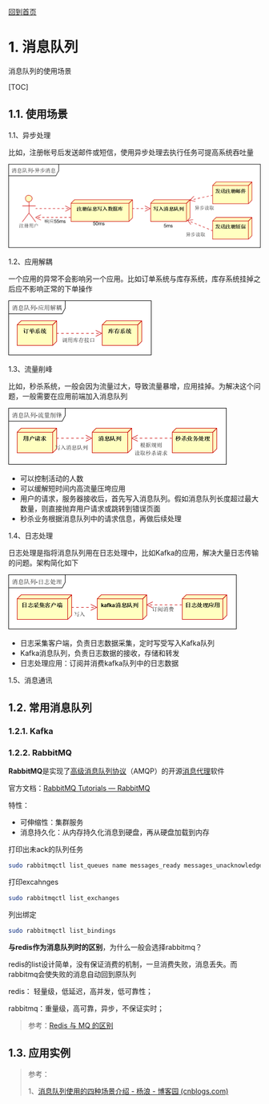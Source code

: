 [回到首页](../README.md)

# 1. 消息队列

消息队列的使用场景

[TOC]

## 1.1. 使用场景

1.1、异步处理

比如，注册帐号后发送邮件或短信，使用异步处理去执行任务可提高系统吞吐量

 ![img](../imgs/820332-20160124211131625-1083908699.png)

1.2、应用解耦

一个应用的异常不会影响另一个应用。比如订单系统与库存系统，库存系统挂掉之后应不影响正常的下单操作

 ![img](../imgs/820332-20160124211254187-1511483255.png)

1.3、流量削峰

比如，秒杀系统，一般会因为流量过大，导致流量暴增，应用挂掉。为解决这个问题，一般需要在应用前端加入消息队列

 ![img](../imgs/820332-20160124211333125-923847962.png)

- 可以控制活动的人数
- 可以缓解短时间内高流量压垮应用
- 用户的请求，服务器接收后，首先写入消息队列。假如消息队列长度超过最大数量，则直接抛弃用户请求或跳转到错误页面
- 秒杀业务根据消息队列中的请求信息，再做后续处理

1.4、日志处理

日志处理是指将消息队列用在日志处理中，比如Kafka的应用，解决大量日志传输的问题。架构简化如下

 ![img](../imgs/820332-20160124211436718-1054529852.png)

- 日志采集客户端，负责日志数据采集，定时写受写入Kafka队列
- Kafka消息队列，负责日志数据的接收，存储和转发
- 日志处理应用：订阅并消费kafka队列中的日志数据

1.5、消息通讯

## 1.2. 常用消息队列

### 1.2.1. Kafka

### 1.2.2. RabbitMQ

**RabbitMQ**是实现了[高级消息队列协议](https://zh.wikipedia.org/wiki/高级消息队列协议)（AMQP）的开源[消息代理](https://zh.wikipedia.org/wiki/消息代理)软件

官方文档：[RabbitMQ Tutorials — RabbitMQ](https://www.rabbitmq.com/getstarted.html)

特性：

- 可伸缩性：集群服务
- 消息持久化：从内存持久化消息到硬盘，再从硬盘加载到内存

打印出未ack的队列任务

```bash
sudo rabbitmqctl list_queues name messages_ready messages_unacknowledged
```

打印excahnges

```bash
sudo rabbitmqctl list_exchanges
```

列出绑定

```bash
sudo rabbitmqctl list_bindings
```

**与redis作为消息队列时的区别**，为什么一般会选择rabbitmq？

redis的list设计简单，没有保证消费的机制，一旦消费失败，消息丢失。而rabbitmq会使失败的消息自动回到原队列

redis： 轻量级，低延迟，高并发，低可靠性；

rabbitmq：重量级，高可靠，异步，不保证实时；

> 参考：[Redis 与 MQ 的区别](https://www.cnblogs.com/dengguangxue/p/11537466.html)

## 1.3. 应用实例

> 参考：
>
> 1、[消息队列使用的四种场景介绍 - 杨浪 - 博客园 (cnblogs.com)](https://www.cnblogs.com/yanglang/p/9259172.html)

